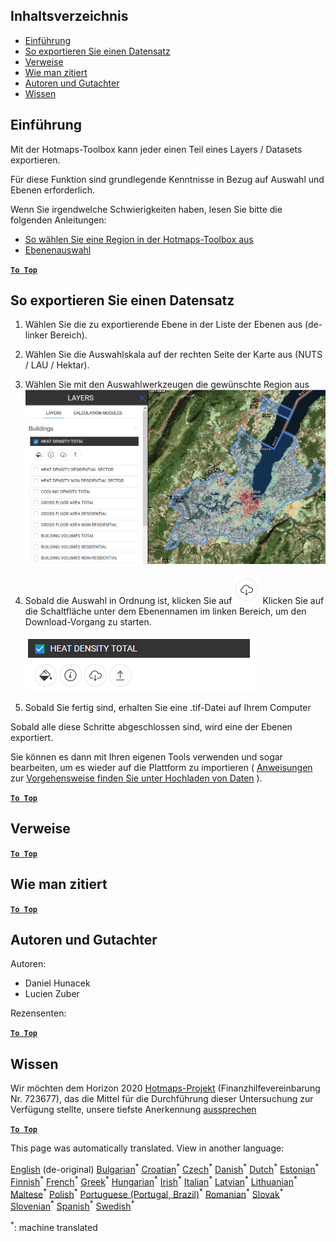 <h2> Inhaltsverzeichnis </h2><ul><li> <a href="#Introduction">Einführung</a> </li><li> <a href="#How-to-export-a-dataset">So exportieren Sie einen Datensatz</a> </li><li> <a href="#References">Verweise</a> </li><li> <a href="#How-to-cite">Wie man zitiert</a> </li><li> <a href="#Authors-and-reviewers">Autoren und Gutachter</a> </li><li> <a href="#Acknowledgement">Wissen</a> </li></ul><h2> Einführung </h2><p> Mit der Hotmaps-Toolbox kann jeder einen Teil eines Layers / Datasets exportieren. </p><p> Für diese Funktion sind grundlegende Kenntnisse in Bezug auf Auswahl und Ebenen erforderlich. </p><p> Wenn Sie irgendwelche Schwierigkeiten haben, lesen Sie bitte die folgenden Anleitungen: </p><ul><li> <a href="How-to-select-a-region-in-the-Hotmaps-toolbox">So wählen Sie eine Region in der Hotmaps-Toolbox aus</a> </li><li> <a href="Layer-section">Ebenenauswahl</a> </li></ul><p><ins> <code><strong><a href="#table-of-contents">To Top</a></strong></code> </ins> </p><h2> So exportieren Sie einen Datensatz </h2><ol><li><p> Wählen Sie die zu exportierende Ebene in der Liste der Ebenen aus (de-linker Bereich). </p></li><li><p> Wählen Sie die Auswahlskala auf der rechten Seite der Karte aus (NUTS / LAU / Hektar). </p></li><li><p> Wählen Sie mit den Auswahlwerkzeugen die gewünschte Region aus <img alt="export_selection" src="images/export_selection.png"/></p></li><li><p> Sobald die Auswahl in Ordnung ist, klicken Sie auf <img alt="Schaltfläche &quot;Exportieren&quot;" src="images/layer-export-btn.png"/> Klicken Sie auf die Schaltfläche unter dem Ebenennamen im linken Bereich, um den Download-Vorgang zu starten. </p><p><img alt="Ebenenoptionen" src="images/layer-options.png"/></p></li><li><p> Sobald Sie fertig sind, erhalten Sie eine .tif-Datei auf Ihrem Computer </p></li></ol><p> Sobald alle diese Schritte abgeschlossen sind, wird eine der Ebenen exportiert. </p><p> Sie können es dann mit Ihren eigenen Tools verwenden und sogar bearbeiten, um es wieder auf die Plattform zu importieren ( <a href="Data_upload">Anweisungen</a> zur <a href="Data_upload">Vorgehensweise finden Sie unter Hochladen von Daten</a> ). </p><p><ins> <code><strong><a href="#table-of-contents">To Top</a></strong></code> </ins> </p><h2> Verweise </h2><p><ins> <code><strong><a href="#table-of-contents">To Top</a></strong></code> </ins> </p><h2> Wie man zitiert </h2><p><ins> <code><strong><a href="#table-of-contents">To Top</a></strong></code> </ins> </p><h2> Autoren und Gutachter </h2><p> Autoren: </p><ul><li> Daniel Hunacek </li><li> Lucien Zuber </li></ul><p> Rezensenten: </p><p><ins> <code><strong><a href="#table-of-contents">To Top</a></strong></code> </ins> </p><h2> Wissen </h2><p> Wir möchten dem Horizon 2020 <a href="https://www.hotmaps-project.eu">Hotmaps-Projekt</a> (Finanzhilfevereinbarung Nr. 723677), das die Mittel für die Durchführung dieser Untersuchung zur Verfügung stellte, unsere tiefste Anerkennung <a href="https://www.hotmaps-project.eu">aussprechen</a> </p><p><ins> <code><strong><a href="#table-of-contents">To Top</a></strong></code> </ins> </p>

This page was automatically translated. View in another language:

[English](en-Data-export-functionalities) (de-original) [Bulgarian](bg-Data-export-functionalities)<sup>\*</sup> [Croatian](hr-Data-export-functionalities)<sup>\*</sup> [Czech](cs-Data-export-functionalities)<sup>\*</sup> [Danish](da-Data-export-functionalities)<sup>\*</sup> [Dutch](nl-Data-export-functionalities)<sup>\*</sup> [Estonian](et-Data-export-functionalities)<sup>\*</sup> [Finnish](fi-Data-export-functionalities)<sup>\*</sup> [French](fr-Data-export-functionalities)<sup>\*</sup>  [Greek](el-Data-export-functionalities)<sup>\*</sup> [Hungarian](hu-Data-export-functionalities)<sup>\*</sup> [Irish](ga-Data-export-functionalities)<sup>\*</sup> [Italian](it-Data-export-functionalities)<sup>\*</sup> [Latvian](lv-Data-export-functionalities)<sup>\*</sup> [Lithuanian](lt-Data-export-functionalities)<sup>\*</sup> [Maltese](mt-Data-export-functionalities)<sup>\*</sup> [Polish](pl-Data-export-functionalities)<sup>\*</sup> [Portuguese (Portugal, Brazil)](pt-Data-export-functionalities)<sup>\*</sup> [Romanian](ro-Data-export-functionalities)<sup>\*</sup> [Slovak](sk-Data-export-functionalities)<sup>\*</sup> [Slovenian](sl-Data-export-functionalities)<sup>\*</sup> [Spanish](es-Data-export-functionalities)<sup>\*</sup> [Swedish](sv-Data-export-functionalities)<sup>\*</sup> 

<sup>\*</sup>: machine translated
